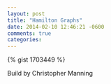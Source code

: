 ```yaml
---
layout: post
title: "Hamilton Graphs"
date: 2014-02-10 12:46:21 -0600
comments: true
categories: 
---
```



{% gist 1703449 %}


Build by Christopher Manning
